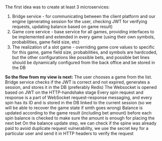 The first idea was to create at least 3 microservices:
1) Bridge service - for communicating between the client platform and our engine (generating session for the user, checking JWT for verifying requests, updating balance based on game result)
2) Game core service - base service for all games, providing interfaces to be implemented and extended in every game (using their own symbols, probabilities, game field size, etc)
3) The realization of a slot game - overriding game core values to specific for this game, game field size, probabilities, and symbols are hardcoded, but the other configurations like possible bets, and possible bet lines should be dynamically configured from the back office and be stored in the DB
 

**So the flow from my view is next:**
The user chooses a game from the list.
Bridge service checks if the JWT is correct and not expired, generates a session, and stores it in the DB (preferably Redis)
The Websocket is opened based on JWT on the HTTP-handshake stage
Every spin request and response is a part of WebSocket request-response messaging, and every spin has its ID and is stored in the DB linked to the current session (so we will be able to recover the game state if smth goes wrong)
Balance is updated according to the game result (including bet amount) before each spin balance is checked to make sure the amount is enough for placing the next bet
On the balance update step, we can check if the spine was already paid to avoid duplicate request vulnerability, we use the secret key for a particular user and send it in HTTP headers to verify the request

